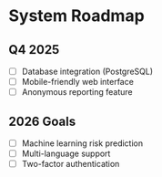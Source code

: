 # System Roadmap

## Q4 2025
- [ ] Database integration (PostgreSQL)
- [ ] Mobile-friendly web interface
- [ ] Anonymous reporting feature

## 2026 Goals
- [ ] Machine learning risk prediction
- [ ] Multi-language support
- [ ] Two-factor authentication
